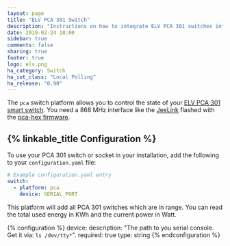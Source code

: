 ```yaml
---
layout: page
title: "ELV PCA 301 Switch"
description: "Instructions on how to integrate ELV PCA 301 switches into Home Assistant."
date: 2019-02-24 18:00
sidebar: true
comments: false
sharing: true
footer: true
logo: elv.png
ha_category: Switch
ha_iot_class: "Local Polling"
ha_release: "0.90"
---
```


The `pca` switch platform allows you to control the state of your [ELV PCA 301 smart switch](https://www.elv.de/funkschaltsteckdose-fuer-energiekostenmonitor-pca-301.html). You need a 868 MHz interface like the [JeeLink](https://www.digitalsmarties.net/products/jeelink) flashed with the [pca-hex firmware](https://github.com/mhop/fhem-mirror/blob/master/fhem/FHEM/firmware/JeeLink_PCA301.hex).


## {% linkable_title Configuration %}

To use your PCA 301 switch or socket in your installation, add the following to your `configuration.yaml` file:

```yaml
# Example configuration.yaml entry
switch:
  - platform: pca
    device: SERIAL_PORT
```

This platform will add all PCA 301 switches which are in range. You can read the total used energy in KWh and the current power in Watt.

{% configuration %}
device:
  description: "The path to you serial console. Get it via: `ls /dev/tty*`".
  required: true
  type: string
{% endconfiguration %}


